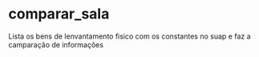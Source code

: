# comparar_sala
 Lista os bens de lenvantamento fisico com os constantes no suap e faz a camparação de informações
